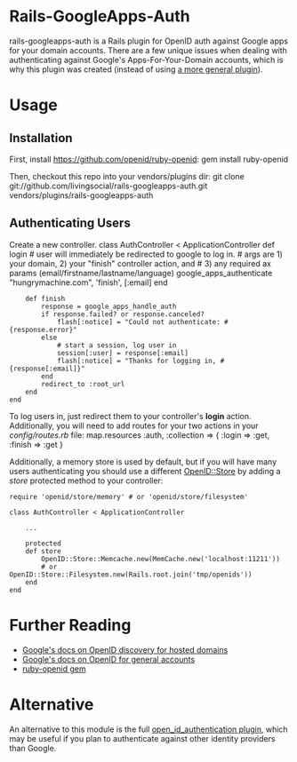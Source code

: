 # Rails-GoogleApps-Auth
rails-googleapps-auth is a Rails plugin for OpenID auth against Google apps for your domain accounts.  There are a few unique issues
when dealing with authenticating against Google's Apps-For-Your-Domain accounts, which is why this plugin was created (instead of using 
[a more general plugin](https://github.com/rails/open_id_authentication)).  

# Usage
## Installation 
First, install https://github.com/openid/ruby-openid:
       gem install ruby-openid


Then, checkout this repo into your vendors/plugins dir:
      git clone git://github.com/livingsocial/rails-googleapps-auth.git vendors/plugins/rails-googleapps-auth


## Authenticating Users
Create a new controller.
    class AuthController < ApplicationController
        def login
            # user will immediately be redirected to google to log in.
            # args are 1) your domain, 2) your "finish" controller action, and 
            # 3) any required ax params (email/firstname/lastname/language)
            google_apps_authenticate "hungrymachine.com", 'finish', [:email]
        end

        def finish
            response = google_apps_handle_auth
            if response.failed? or response.canceled?
                flash[:notice] = "Could not authenticate: #{response.error}"
            else   
                # start a session, log user in
                session[:user] = response[:email]
                flash[:notice] = "Thanks for logging in, #{response[:email]}"
            end
            redirect_to :root_url
        end
    end

To log users in, just redirect them to your controller's **login** action.  Additionally, you will need to 
add routes for your two actions in your *config/routes.rb* file:
     map.resources :auth, :collection => { :login => :get, :finish => :get }

Additionally, a memory store is used by default, but if you will have many users authenticating you should use a different 
[OpenID::Store](https://github.com/openid/ruby-openid/tree/master/lib/openid/store/) by adding a *store* protected method to your controller:

    require 'openid/store/memory' # or 'openid/store/filesystem'

    class AuthController < ApplicationController

        ...

        protected
        def store
            OpenID::Store::Memcache.new(MemCache.new('localhost:11211'))
            # or OpenID::Store::Filesystem.new(Rails.root.join('tmp/openids'))
        end
    end


# Further Reading
 * [Google's docs on OpenID discovery for hosted domains](http://groups.google.com/group/google-federated-login-api/web/openid-discovery-for-hosted-domains)
 * [Google's docs on OpenID for general accounts](http://code.google.com/apis/accounts/docs/OpenID.html)
 * [ruby-openid gem](https://github.com/openid/ruby-openid)


# Alternative
An alternative to this module is the full [open_id_authentication plugin](https://github.com/rails/open_id_authentication), which may
be useful if you plan to authenticate against other identity providers than Google.

